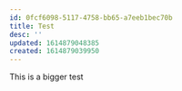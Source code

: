 ```yaml
---
id: 0fcf6098-5117-4758-bb65-a7eeb1bec70b
title: Test
desc: ''
updated: 1614879048385
created: 1614879039950
---
```


This is a bigger test


